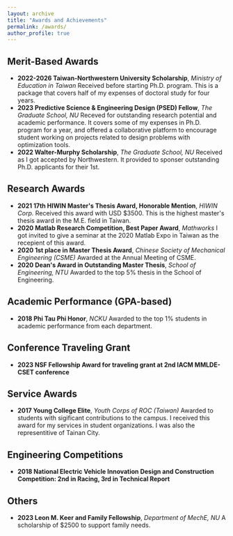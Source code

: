 ```yaml
---
layout: archive
title: "Awards and Achievements"
permalink: /awards/
author_profile: true
---
```


## Merit-Based Awards
* **2022-2026 Taiwan-Northwestern University Scholarship**, _Ministry of Education in Taiwan_
Received before starting Ph.D. program. This is a package that covers half of my expenses of doctoral study for four years. 
* **2023 Predictive Science & Engineering Design (PSED) Fellow**, _The Graduate School, NU_
Receved for outstanding research potential and academic performance. It covers some of my expenses in Ph.D. program for a year, and offered a collaborative platform to encourage student working on projects related to design problems with optimization tools. 
* **2022 Walter-Murphy Scholarship**, _The Graduate School, NU_
Received as I got accepted by Northwestern. It provided to sponser outstanding Ph.D. applicants for their 1st. 

## Research Awards
* **2021 17th HIWIN Master's Thesis Award, Honorable Mention**, _HIWIN Corp._
Received this award with USD $3500. This is the highest master's thesis award in the M.E. field in Taiwan. 
* **2020 Matlab Research Competition, Best Paper Award**, _Mathworks_
I got invited to give a seminar at the 2020 Matlab Expo in Taiwan as the recepient of this award. 
* **2020 1st place in Master Thesis Award**, _Chinese Society of Mechanical Engineering (CSME)_
Awarded at the Annual Meeting of CSME.
* **2020 Dean's Award in Outstanding Master Thesis**, _School of Engineering, NTU_
Awarded to the top 5% thesis in the School of Engineering. 

## Academic Performance (GPA-based)
* **2018 Phi Tau Phi Honor**, _NCKU_
Awarded to the top 1% students in academic performance from each department.

## Conference Traveling Grant
* **2023 NSF Fellowship Award for traveling grant at 2nd IACM MMLDE-CSET conference**

## Service Awards
* **2017 Young College Elite**, _Youth Corps of ROC (Taiwan)_
Awarded to students with sigificant contributions to the campus. I received this award for my services in student organizations. I was also the representitive of Tainan City. 

## Engineering Competitions
* **2018 National Electric Vehicle Innovation Design and Construction Competition: 2nd in Racing, 3rd in Technical Report**

## Others
* **2023 Leon M. Keer and Family Fellowship**, _Department of MechE, NU_
A scholarship of $2500 to support family needs.
